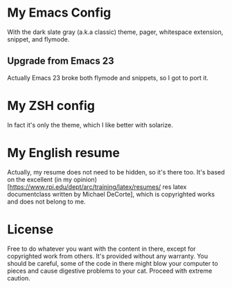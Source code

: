 # My Emacs Config
With the dark slate gray (a.k.a classic) theme, pager, whitespace extension, snippet, and flymode.

## Upgrade from Emacs 23
Actually Emacs 23 broke both flymode and snippets, so I got to port it.

# My ZSH config
In fact it's only the theme, which I like better with solarize.

# My English resume
Actually, my resume does not need to be hidden, so it's there too. It's based on the excellent (in my opinion) [https://www.rpi.edu/dept/arc/training/latex/resumes/ res latex documentclass written by Michael DeCorte], which is copyrighted works and does not belong to me.

# License
Free to do whatever you want with the content in there, except for copyrighted work from others. It's provided without any warranty. You should be careful, some of the code in there might blow your computer to pieces and cause digestive problems to your cat. Proceed with extreme caution.
